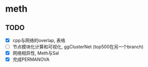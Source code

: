 # meth
## TODO
- [x] cpp与网络的overlap, 表格
- [ ] 节点模块化计算和可视化, ggClusterNet (top500在另一个branch)
- [x] 网络相异性, Meth与Sal
- [x] 完成PERMANOVA
